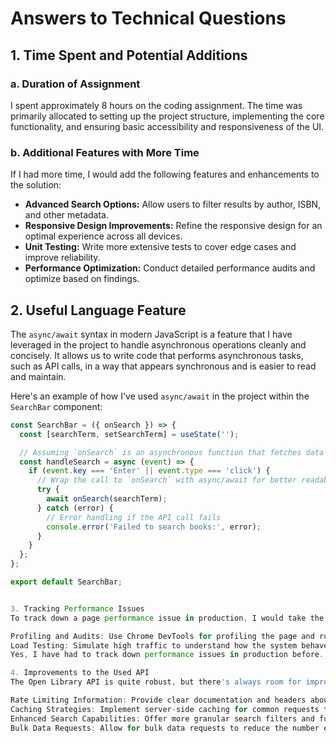# Answers to Technical Questions

## 1. Time Spent and Potential Additions

### a. Duration of Assignment
I spent approximately 8 hours on the coding assignment. The time was primarily allocated to setting up the project structure, implementing the core functionality, and ensuring basic accessibility and responsiveness of the UI.

### b. Additional Features with More Time
If I had more time, I would add the following features and enhancements to the solution:

- **Advanced Search Options:** Allow users to filter results by author, ISBN, and other metadata.
- **Responsive Design Improvements:** Refine the responsive design for an optimal experience across all devices.
- **Unit Testing:** Write more extensive tests to cover edge cases and improve reliability.
- **Performance Optimization:** Conduct detailed performance audits and optimize based on findings.

## 2. Useful Language Feature

The `async/await` syntax in modern JavaScript is a feature that I have leveraged in the project to handle asynchronous operations cleanly and concisely. It allows us to write code that performs asynchronous tasks, such as API calls, in a way that appears synchronous and is easier to read and maintain.

Here's an example of how I've used `async/await` in the project within the `SearchBar` component:

```javascript
const SearchBar = ({ onSearch }) => {
  const [searchTerm, setSearchTerm] = useState('');

  // Assuming `onSearch` is an asynchronous function that fetches data from an API
  const handleSearch = async (event) => {
    if (event.key === 'Enter' || event.type === 'click') {
      // Wrap the call to `onSearch` with async/await for better readability and error handling
      try {
        await onSearch(searchTerm);
      } catch (error) {
        // Error handling if the API call fails
        console.error('Failed to search books:', error);
      }
    }
  };
};

export default SearchBar;


3. Tracking Performance Issues
To track down a page performance issue in production, I would take the following steps:

Profiling and Audits: Use Chrome DevTools for profiling the page and running Lighthouse audits to pinpoint issues.
Load Testing: Simulate high traffic to understand how the system behaves under stress.
Yes, I have had to track down performance issues in production before. By analyzing the data from these tools and making iterative improvements, we were able to significantly enhance the page performance.

4. Improvements to the Used API
The Open Library API is quite robust, but there's always room for improvement:

Rate Limiting Information: Provide clear documentation and headers about rate limits to prevent consumer errors.
Caching Strategies: Implement server-side caching for common requests to reduce load and improve response times.
Enhanced Search Capabilities: Offer more granular search filters and full-text search capabilities.
Bulk Data Requests: Allow for bulk data requests to reduce the number of separate calls needed for large datasets.


